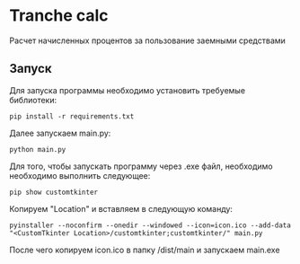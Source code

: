 # Tranche calc

Расчет начисленных процентов за пользование заемными средствами

## Запуск

Для запуска программы необходимо установить требуемые библиотеки:

```
pip install -r requirements.txt
```

Далее запускаем main.py:

```
python main.py
```

Для того, чтобы запускать программу через .exe файл, необходимо необходимо выполнить следующее:

```
pip show customtkinter
```

Копируем "Location" и вставляем в следующую команду:

```
pyinstaller --noconfirm --onedir --windowed --icon=icon.ico --add-data "<CustomTkinter Location>/customtkinter;customtkinter/" main.py
```

После чего копируем icon.ico в папку /dist/main и запускаем main.exe
